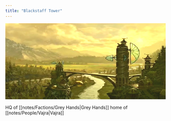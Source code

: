 ```yaml
---
title: "Blackstaff Tower"
---
```

![image|250](notes/images/BlackstaffTower.webp)

HQ of [[notes/Factions/Grey Hands|Grey Hands]] home of [[notes/People/Vajra|Vajra]]
